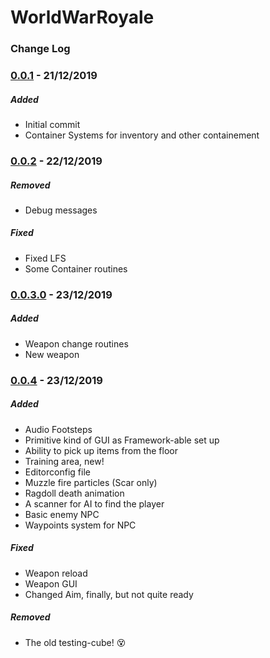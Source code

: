 # WorldWarRoyale


### Change Log

### [0.0.1] - 21/12/2019

##### Added

- Initial commit
- Container Systems for inventory and other containement

### [0.0.2] - 22/12/2019

##### Removed

- Debug messages

##### Fixed

- Fixed LFS
- Some Container routines

### [0.0.3.0] - 23/12/2019

##### Added

- Weapon change routines
- New weapon

### [0.0.4] - 23/12/2019

##### Added

- Audio Footsteps
- Primitive kind of GUI as Framework-able set up
- Ability to pick up items from the floor
- Training area, new!
- Editorconfig file
- Muzzle fire particles (Scar only)
- Ragdoll death animation
- A scanner for AI to find the player
- Basic enemy NPC
- Waypoints system for NPC

##### Fixed

- Weapon reload
- Weapon GUI
- Changed Aim, finally, but not quite ready

##### Removed

- The old testing-cube! :dizzy_face:



[0.0.1]: https://github.com/omediadon/WorldWarRoyale/compare/0.0.2...0.0.3.0
[0.0.2]: https://github.com/omediadon/WorldWarRoyale/compare/0.0.2...0.0.3.0
[0.0.3.0]: https://github.com/omediadon/WorldWarRoyale/compare/0.0.2...0.0.3.0
[0.0.4]: https://github.com/omediadon/WorldWarRoyale/compare/0.0.3.0...0.0.4